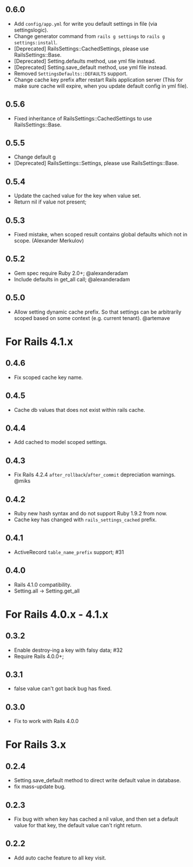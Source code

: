 ## 0.6.0

- Add `config/app.yml` for write you default settings in file (via settingslogic).
- Change generator command from `rails g settings` to `rails g settings:install`.
- [Deprecated] RailsSettings::CachedSettings, please use RailsSettings::Base.
- [Deprecated] Setting.defaults method, use yml file instead.
- [Deprecated] Setting.save_default method, use yml file instead.
- Removed `SettingsDefaults::DEFAULTS` support.
- Change cache key prefix after restart Rails application server (This for make sure cache will expire, when you update default config in yml file).

## 0.5.6

- Fixed inheritance of RailsSettings::CachedSettings to use RailsSettings::Base.

## 0.5.5

- Change default g
- [Deprecated] RailsSettings::Settings, please use RailsSettings::Base.


## 0.5.4

- Update the cached value for the key when value set.
- Return nil if value not present;

## 0.5.3

- Fixed mistake, when scoped result contains global defaults which not in scope. (Alexander Merkulov)

## 0.5.2

- Gem spec require Ruby 2.0+; @alexanderadam
- Include defaults in get_all call; @alexanderadam

## 0.5.0

- Allow setting dynamic cache prefix. So that settings can be arbitrarily
scoped based on some context (e.g. current tenant). @artemave

# For Rails 4.1.x

## 0.4.6

- Fix scoped cache key name.


## 0.4.5

- Cache db values that does not exist within rails cache.

## 0.4.4

- Add cached to model scoped settings.

## 0.4.3

- Fix Rails 4.2.4 `after_rollback`/`after_commit` depreciation warnings. @miks

## 0.4.2

- Ruby new hash syntax and do not support Ruby 1.9.2 from now.
- Cache key has changed with `rails_settings_cached` prefix.

## 0.4.1

- ActiveRecord `table_name_prefix` support; #31

## 0.4.0

- Rails 4.1.0 compatibility.
- Setting.all -> Setting.get_all

# For Rails 4.0.x - 4.1.x

## 0.3.2

- Enable destroy-ing a key with falsy data; #32
- Require Rails 4.0.0+;

## 0.3.1

- false value can't got back bug has fixed.

## 0.3.0

- Fix to work with Rails 4.0.0

# For Rails 3.x

## 0.2.4

- Setting.save_default method to direct write default value in database.
- fix mass-update bug.

## 0.2.3

- Fix bug with when key has cached a nil value, and then set a default value for that key,
the default value can't right return.

## 0.2.2

- Add auto cache feature to all key visit.

